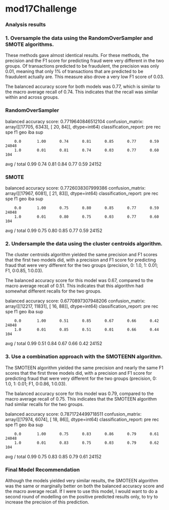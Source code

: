 # mod17Challenge

<!-- You will:

1. Oversample the data using the RandomOverSampler and SMOTE algorithms.
2. Undersample the data using the cluster centroids algorithm.
3. Use a combination approach with the SMOTEENN algorithm.
For each of the above, you’ll:

Train a logistic regression classifier (from Scikit-learn) using the resampled data.
Calculate the balanced accuracy score using balanced_accuracy_score from sklearn.metrics.
Generate a confusion_matrix.
Print the classification report (classification_report_imbalanced from imblearn.metrics).
Lastly, you’ll write a brief summary and analysis of the models’ performance. Describe the precision and recall scores, as well as the balanced accuracy score. Additionally, include a final recommendation on the model to use, if any. If you do not recommend any of the models, justify your reasoning. -->

### Analysis results

### 1. Oversample the data using the RandomOverSampler and SMOTE algorithms.
These methods gave almost identical results.  For these methods, the precision and the F1 score for predicting fraud were very different in the two groups.  Of transactions predicted to be fraudulent, the precision was only 0.01, meaning that only 1% of transactions that are predicted to be fraudulent actually are.  This measure also drove a very low F1 score of 0.03.

The balanced accuracy score for both models was 0.77, which is similar to the macro average recall of 0.74.  This indicates that the recall was similar within and across groups.

### RandomOverSampler
balanced accuracy score: 0.7719640846512104
confusion_matrix: array([[17705,  6343],
                        [   20,    84]], dtype=int64)
classification_report:
                   pre       rec       spe        f1       geo       iba       sup

        0.0       1.00      0.74      0.81      0.85      0.77      0.59     24048
        1.0       0.01      0.81      0.74      0.03      0.77      0.60       104

avg / total       0.99      0.74      0.81      0.84      0.77      0.59     24152

### SMOTE
balanced accuracy score: 0.7726038307999386
confusion_matrix: array([[17967,  6081],
                         [   21,    83]], dtype=int64)
classification_report:
                   pre       rec       spe        f1       geo       iba       sup

        0.0       1.00      0.75      0.80      0.85      0.77      0.59     24048
        1.0       0.01      0.80      0.75      0.03      0.77      0.60       104

avg / total       0.99      0.75      0.80      0.85      0.77      0.59     24152

### 2. Undersample the data using the cluster centroids algorithm.
The cluster centroids algorithm yielded the same precision and F1 scores that the first two models did, with a precision and F1 score for predicting fraud that were very different for the two groups (precision, 0: 1.0, 1: 0.01; F1, 0:0.85, 1:0.03).  

The balanced accuracy score for this model was 0.67, compared to the macro average recall of 0.51.  This indicates that this algorithm had somewhat different recalls for the two groups. 

balanced accuracy score: 0.6770897307948206
confusion_matrix:
array([[12217, 11831],
       [   16,    88]], dtype=int64)
classification_report:
                   pre       rec       spe        f1       geo       iba       sup

        0.0       1.00      0.51      0.85      0.67      0.66      0.42     24048
        1.0       0.01      0.85      0.51      0.01      0.66      0.44       104

avg / total       0.99      0.51      0.84      0.67      0.66      0.42     24152


### 3. Use a combination approach with the SMOTEENN algorithm.
The SMOTEEN algorithm yielded the same precision and nearly the same F1 scores that the first three models did, with a precision and F1 score for predicting fraud that were very different for the two groups (precision, 0: 1.0, 1: 0.01; F1, 0:0.86, 1:0.03).  

The balanced accuracy score for this model was 0.79, compared to the macro average recall of 0.75.  This indicates that the SMOTEEN algorithm had similar recalls for the two groups. 


balanced accuracy score: 0.7871724499718511
confusion_matrix:
array([[17974,  6074],
       [   18,    86]], dtype=int64)
classification_report:
                   pre       rec       spe        f1       geo       iba       sup

        0.0       1.00      0.75      0.83      0.86      0.79      0.61     24048
        1.0       0.01      0.83      0.75      0.03      0.79      0.62       104

avg / total       0.99      0.75      0.83      0.85      0.79      0.61     24152


### Final Model Recommendation
Although the models yielded very similar results, the SMOTEEN algorithm was the same or marginally better on both the balanced accuracy score and the macro average recall.  If I were to use this model, I would want to do a second round of modelling on the positive predicted results only, to try to increase the precision of this prediction.